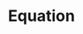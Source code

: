 ---
title: "Equation"
url: /labege/equation-route-de-baziege-la-lauragaise/
shop: réparation de voitures
---